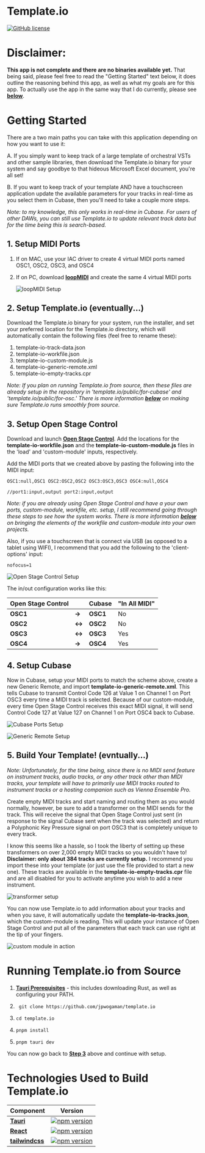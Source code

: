# Template.io

[![GitHub license](https://img.shields.io/badge/license-MIT-blue.svg)](https://github.com/jpwogaman/template.io/blob/main/LICENSE) 


# Disclaimer: 

**This app is not complete and there are no binaries available yet.** That being said, please feel free to read the "Getting Started" text below, it does outline the reasoning behind this app, as well as what my goals are for this app. To actually use the app in the same way that I do currently, please see [**below**](#running-templateio-from-source).


# Getting Started 
There are a two main paths you can take with this application depending on how you want to use it:

A. If you simply want to keep track of a large template of orchestral VSTs and other sample libraries, then download the Template.io binary for your system and say goodbye to that hideous Microsoft Excel document, you're all set!

B. If you want to keep track of your template AND have a touchscreen application update the available parameters for your tracks in real-time as you select them in Cubase, then you'll need to take a couple more steps.

*Note: to my knowledge, this only works in real-time in Cubase. For users of other DAWs, you can still use Template.io to update relevant track data but for the time being this is search-based.*

## 1. Setup MIDI Ports

1. If on MAC, use your IAC driver to create 4 virtual MIDI ports named OSC1, OSC2, OSC3, and OSC4
2. If on PC, download [**loopMIDI**](https://www.tobias-erichsen.de/software/loopmidi.html) and create the same 4 virtual MIDI ports

    ![loopMIDI Setup](./public/Images/loopMIDI.png)


## 2. Setup Template.io (eventually...)

Download the Template.io binary for your system, run the installer, and set your preferred location for the Template.io directory, which will automatically contain the following files (feel free to rename these):

1. template-io-track-data.json
2. template-io-workfile.json
3. template-io-custom-module.js
4. template-io-generic-remote.xml
5. template-io-empty-tracks.cpr

*Note: If you plan on running Template.io from source, then these files are already setup in the repository in 'template.io/public/for-cubase' and 'template.io/public/for-osc.' There is more information [**below**](#running-templateio-from-source) on making sure Template.io runs smoothly from source.*

## 3. Setup Open Stage Control
Download and launch [**Open Stage Control**](https://github.com/jean-emmanuel/open-stage-control.git). Add the locations for the **template-io-workfile.json** and the **template-io-custom-module.js** files in the 'load' and 'custom-module' inputs, respectively. 

Add the MIDI ports that we created above by pasting the following into the MIDI input:
```JS      
OSC1:null,OSC1 OSC2:OSC2,OSC2 OSC3:OSC3,OSC3 OSC4:null,OSC4
``` 
```JS
//port1:input,output port2:input,output
```
*Note: if you are already using Open Stage Control and have a your own ports, custom-module, workfile, etc. setup, I still recommend going through these steps to see how the system works. There is more information [**below**]() on bringing the elements of the workfile and custom-module into your own projects.*

Also, if you use a touchscreen that is connect via USB (as opposed to a tablet using WIFI), I recommend that you add the following to the 'client-options' input:
```
nofocus=1
```
![Open Stage Control Setup](./public/Images/osc-launcher.png)

The in/out configuration works like this:

| Open Stage Control |       | Cubase        | "In All MIDI" |
| ------------------ | ----- | ------------- | ------------- |
| **OSC1**           | **→** | **OSC1**      | No            |
| **OSC2**           | **↔** | **OSC2**      | No            |
| **OSC3**           | **↔** | **OSC3**      | Yes           |
| **OSC4**           | **→** | **OSC4**      | Yes           |


## 4. Setup Cubase

Now in Cubase, setup your MIDI ports to match the scheme above, create a new Generic Remote, and import **template-io-generic-remote.xml**. This tells Cubase to transmit Control Code 126 at Value 1 on Channel 1 on Port OSC3 every time a MIDI track is selected. Because of our custom-module, every time Open Stage Control receives this exact MIDI signal, it will send Control Code 127 at Value 127 on Channel 1 on Port OSC4 back to Cubase. 

![Cubase Ports Setup](./public/Images/cubase-port-setup.png)

![Generic Remote Setup](./public/Images/template-io-generic-remote.png)

## 5. Build Your Template! (evntually...)

*Note: Unfortunately, for the time being, since there is no MIDI send feature on instrument tracks, audio tracks, or any other track other than MIDI tracks, your template will have to primarily use MIDI tracks routed to instrument tracks or a hosting companion such as Vienna Ensemble Pro.*

Create empty MIDI tracks and start naming and routing them as you would normally, however, be sure to add a transformer on the MIDI sends for the track. This will receive the signal that Open Stage Control just sent (in response to the signal Cubase sent when the track was selected) and return a Polyphonic Key Pressure signal on port OSC3 that is completely unique to every track. 

I know this seems like a hassle, so I took the liberty of setting up these transformers on over 2,000 empty MIDI tracks so you wouldn't have to! **Disclaimer: only about 384 tracks are currently setup.** I recommend you import these into your template (or just use the file provided to start a new one). These tracks are available in the **template-io-empty-tracks.cpr** file and are all disabled for you to activate anytime you wish to add a new instrument.

![transformer setup](./public/Images/cubase-transformer.png)

You can now use Template.io to add information about your tracks and when you save, it will automatically update the **template-io-tracks.json**, which the custom-module is reading. This will update your instance of Open Stage Control and put all of the parameters that each track can use right at the tip of your fingers. 

![custom module in action](./public/Images/custom-module-in-action.gif)


# Running Template.io from Source

1) [**Tauri Prerequisites**](https://tauri.app/v1/guides/getting-started/prerequisites) - this includes downloading Rust, as well as configuring your PATH. 

2) ```
    git clone https://github.com/jpwogaman/template.io
    ```
3)  ```
    cd template.io
    ```
4)  ```
    pnpm install
    ```
5)  ```
    pnpm tauri dev
    ```

You can now go back to [**Step 3**](#3-setup-open-stage-control) above and continue with setup.

# Technologies Used to Build Template.io

| Component                                                                 | Version                                                                                                                               | 
| ------------------------------------------------------------------------- | ------------------------------------------------------------------------------------------------------------------------------------- | 
| [**Tauri**](https://github.com/tauri-apps/tauri)                          | [![npm version](https://img.shields.io/npm/v/create-tauri-app.svg?style=flat)](https://github.com/tauri-apps/tauri)                   |
| [**React**](https://github.com/facebook/react)                            | [![npm version](https://img.shields.io/npm/v/react.svg?style=flat)](https://github.com/facebook/react)                                |
| [**tailwindcss**](https://github.com/tailwindlabs/tailwindcss)            | [![npm version](https://img.shields.io/npm/v/tailwindcss.svg?style=flat)](https://github.com/tailwindlabs/tailwindcss)                |
